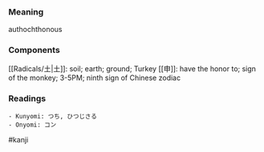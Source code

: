 ### Meaning

authochthonous

### Components

[[Radicals/土|土]]: soil; earth; ground; Turkey [[申]]: have the honor to; sign of the monkey; 3-5PM; ninth sign of Chinese zodiac

### Readings

```
- Kunyomi: つち, ひつじさる
- Onyomi: コン
```

#kanji